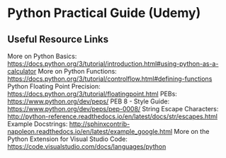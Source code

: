 # Python Practical Guide (Udemy)

## Useful Resource Links

More on Python Basics: https://docs.python.org/3/tutorial/introduction.html#using-python-as-a-calculator
More on Python Functions: https://docs.python.org/3/tutorial/controlflow.html#defining-functions
Python Floating Point Precision: https://docs.python.org/3/tutorial/floatingpoint.html
PEBs: https://www.python.org/dev/peps/
PEB 8 - Style Guide: https://www.python.org/dev/peps/pep-0008/
String Escape Characters: http://python-reference.readthedocs.io/en/latest/docs/str/escapes.html
Example Docstrings: http://sphinxcontrib-napoleon.readthedocs.io/en/latest/example_google.html
More on the Python Extension for Visual Studio Code: https://code.visualstudio.com/docs/languages/python

